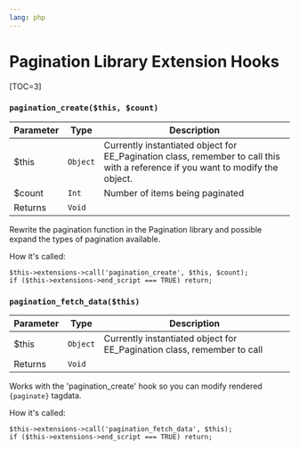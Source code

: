 ```yaml
---
lang: php
---
```


<!--
    This source file is part of the open source project
    ExpressionEngine User Guide (https://github.com/ExpressionEngine/ExpressionEngine-User-Guide)

    @link      https://expressionengine.com/
    @copyright Copyright (c) 2003-2020, Packet Tide, LLC (https://www.packettide.com)
    @license   https://expressionengine.com/license Licensed under Apache License, Version 2.0
-->

# Pagination Library Extension Hooks

[TOC=3]

### `pagination_create($this, $count)`

| Parameter | Type     | Description                                                                                                                     |
| --------- | -------- | ------------------------------------------------------------------------------------------------------------------------------- |
| \$this    | `Object` | Currently instantiated object for EE_Pagination class, remember to call this with a reference if you want to modify the object. |
| \$count   | `Int`    | Number of items being paginated                                                                                                 |
| Returns   | `Void`   |                                                                                                                                 |

Rewrite the pagination function in the Pagination library and possible expand the types of pagination available.

How it's called:

    $this->extensions->call('pagination_create', $this, $count);
    if ($this->extensions->end_script === TRUE) return;

### `pagination_fetch_data($this)`

| Parameter | Type     | Description                                                             |
| --------- | -------- | ----------------------------------------------------------------------- |
| \$this    | `Object` | Currently instantiated object for EE_Pagination class, remember to call |
| Returns   | `Void`   |                                                                         |

Works with the 'pagination_create' hook so you can modify rendered `{paginate}` tagdata.

How it's called:

    $this->extensions->call('pagination_fetch_data', $this);
    if ($this->extensions->end_script === TRUE) return;
